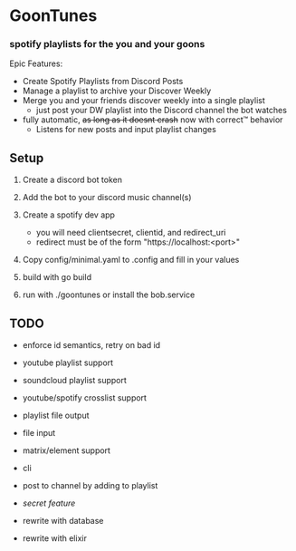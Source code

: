 # GoonTunes
### spotify playlists for the you and your goons

Epic Features:
- Create Spotify Playlists from Discord Posts
- Manage a playlist to archive your Discover Weekly
- Merge you and your friends discover weekly into a single playlist
    - just post your DW playlist into the Discord channel the bot watches
- fully automatic, ~~as long as it doesnt crash~~ now with correct™ behavior
    - Listens for new posts and input playlist changes

## Setup
1. Create a discord bot token
2. Add the bot to your discord music channel(s)
3. Create a spotify dev app 
    - you will need clientsecret, clientid, and redirect_uri
    - redirect must be of the form "https://localhost:\<port\>"
3. Copy config/minimal.yaml to .config and fill in your values

4. build with go build
5. run with ./goontunes or install the bob.service 

## TODO
- enforce id semantics, retry on bad id
- youtube playlist support
- soundcloud playlist support
- youtube/spotify crosslist support
- playlist file output
- file input
- matrix/element support
- cli
- post to channel by adding to playlist
- *secret feature*

- rewrite with database
- rewrite with elixir
